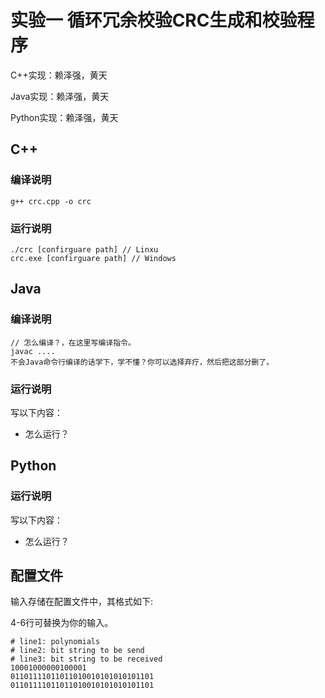 # 实验一 循环冗余校验CRC生成和校验程序

C++实现：赖泽强，黄天

Java实现：赖泽强，黄天

Python实现：赖泽强，黄天

## C++

### 编译说明

```shell
g++ crc.cpp -o crc
```

### 运行说明

```shell
./crc [confirguare path] // Linxu
crc.exe [confirguare path] // Windows
```

## Java

### 编译说明

```shell
// 怎么编译？，在这里写编译指令。
javac ....
不会Java命令行编译的话学下，学不懂？你可以选择弃疗，然后把这部分删了。
```

### 运行说明

写以下内容：

- 怎么运行？



## Python

### 运行说明

写以下内容：

- 怎么运行？

## 配置文件

输入存储在配置文件中，其格式如下:

4-6行可替换为你的输入。

```
# line1: polynomials
# line2: bit string to be send
# line3: bit string to be received
10001000000100001
01101111011011010010101010101101
01101111011011010010101010101101
```

## 